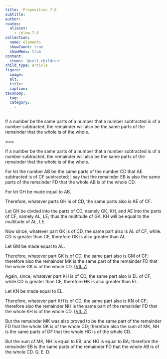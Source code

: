 ```yaml
---
title:  Proposition 7.8
subtitle: 
author:
routes:
  aliases:
    - /elem.7.8
collection:
  name: elements
  showCount: true
  showMenu: true
content:
  items: '@self.children'
child_type: article
figure:
  image:
  alt:
  title:
  caption:
taxonomy:
  tag:
  category:
    - 
---
```


<p>
       <hi rend="ital">If a number be the same parts of a number that a number subtracted is of a number subtracted, the remainder will also be the same parts of the remainder that the whole is of the whole.</hi>
      </p>

===

<p>
       <span class="ital">If a number be the same parts of a number that a number subtracted is of a number subtracted, the remainder will also be the same parts of the remainder that the whole is of the whole.</span>
      </p>

<p>For let the number <span class="ital">AB</span> be the same parts of the number <span class="ital">CD</span> that <span class="ital">AE</span> subtracted is of <span class="ital">CF</span> subtracted; I say that the remainder <span class="ital">EB</span> is also the same parts of the remainder <span class="ital">FD</span> that the whole <span class="ital">AB</span> is of the whole <span class="ital">CD</span>. 
      </p>

<p>For let <span class="ital">GH</span> be made equal to <span class="ital">AB</span>. </p>

<p>Therefore, whatever parts <span class="ital">GH</span> is of <span class="ital">CD</span>, the same parts also is <span class="ital">AE</span> of <span class="ital">CF</span>. </p>

<p>Let <span class="ital">GH</span> be divded into the parts of <span class="ital">CD</span>, namely <span class="ital">GK</span>, <span class="ital">KH</span>, and <span class="ital">AE</span> into the parts of <span class="ital">CF</span>, namely <span class="ital">AL</span>, <span class="ital">LE</span>; thus the multitude of <span class="ital">GK</span>, <span class="ital">KH</span> will be equal to the multitude of <span class="ital">AL</span>, <span class="ital">LE</span>. <pb n="308"/></p>

<p>Now since, whatever part <span class="ital">GK</span> is of <span class="ital">CD</span>, the same part also is <span class="ital">AL</span> of <span class="ital">CF</span>, while. <span class="ital">CD</span> is greater than <span class="ital">CF</span>, therefore <span class="ital">GK</span> is also greater than <span class="ital">AL</span>. </p>

<p>Let <span class="ital">GM</span> be made equal to <span class="ital">AL</span>. </p>

<p>Therefore, whatever part <span class="ital">GK</span> is of <span class="ital">CD</span>, the same part also is <span class="ital">GM</span> of <span class="ital">CF</span>; therefore also the remainder <span class="ital">MK</span> is the same part of the remainder <span class="ital">FD</span> that the whole <span class="ital">GK</span> is of the whole <span class="ital">CD</span>. [<a href="/elem.7.7">VII. 7</a>] </p>

<p>Again, since, whatever part <span class="ital">KH</span> is of <span class="ital">CD</span>, the same part also is <span class="ital">EL</span> of <span class="ital">CF</span>, while <span class="ital">CD</span> is greater than <span class="ital">CF</span>, therefore <span class="ital">HK</span> is also greater than <span class="ital">EL</span>. </p>

<p>Let <span class="ital">KN</span> be made equal to <span class="ital">EL</span>. </p>

<p>Therefore, whatever part <span class="ital">KH</span> is of <span class="ital">CD</span>, the same part also is <span class="ital">KN</span> of <span class="ital">CF</span>; therefore also the remainder <span class="ital">NH</span> is the same part of the remainder <span class="ital">FD</span> that the whole <span class="ital">KH</span> is of the whole <span class="ital">CD</span>. [<a href="/elem.7.7">VII. 7</a>] </p>

<p>But the remainder <span class="ital">MK</span> was also proved to be the same part of the remainder <span class="ital">FD</span> that the whole <span class="ital">GK</span> is of the whole <span class="ital">CD</span>; therefore also the sum of <span class="ital">MK</span>, <span class="ital">NH</span> is the same parts of <span class="ital">DF</span> that the whole <span class="ital">HG</span> is of the whole <span class="ital">CD</span>. </p>

<p>But the sum of <span class="ital">MK</span>, <span class="ital">NH</span> is equal to <span class="ital">EB</span>, and <span class="ital">HG</span> is equal to <span class="ital">BA</span>; therefore the remainder <span class="ital">EB</span> is the same parts of the remainder <span class="ital">FD</span> that the whole <span class="ital">AB</span> is of the whole <span class="ital">CD</span>. Q. E. D.</p>
